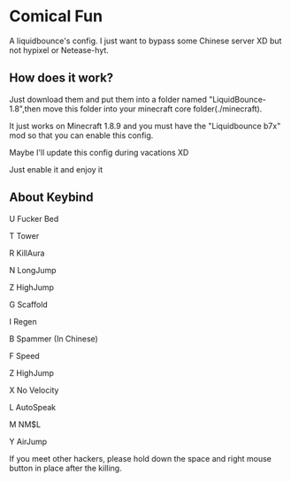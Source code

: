 # Comical Fun
A liquidbounce's config. I just want to bypass some Chinese server XD but not hypixel or Netease-hyt.
## How does it work?
Just download them and put them into a folder named "LiquidBounce-1.8",then move this folder into your minecraft core folder(./minecraft).

It just works on Minecraft 1.8.9 and you must have the "Liquidbounce b7x" mod so that you can enable this config.

Maybe I'll update this config during vacations XD

Just enable it and enjoy it 

## About Keybind
U Fucker Bed

T Tower

R KillAura

N LongJump

Z HighJump

G Scaffold

I Regen

B Spammer   (In Chinese)

F Speed

Z HighJump

X No Velocity

L AutoSpeak

M NM$L

Y AirJump

If you meet other hackers, please hold down the space and right mouse button in place after the killing.
